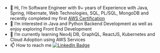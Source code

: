 - 👋 Hi, I’m Software Engineer with 9+ years of Experience with Java, Spring, Hibernate, Web Technologies, SQL, PL/SQL, MongoDB and recently completed my first <a href="https://www.credly.com/badges/dd17eab8-a174-4801-8d85-b95cc936915d/public_url">AWS Certification</a>
- 👀 I’m interested in Java and Python Backend Development as well as enjoy exploring Front End Development 
- 🌱 I’m currently learning Neo4j DB, GraphQL, ReactJS, Kubernetes and Cloud Adoption using AWS Services
- 📫 How to reach me <a href="https://www.linkedin.com/in/gauri-sawant-b3280043/">
    <img src="https://img.shields.io/badge/LinkedIn-blue?style=for-the-badge&logo=linkedin&logoColor=white" alt="LinkedIn Badge"/>
  </a>
